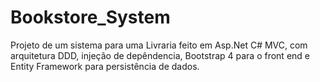 # Bookstore_System
Projeto de um sistema para uma Livraria feito em Asp.Net C# MVC, com arquitetura DDD, injeção de depêndencia, Bootstrap 4 para o front end e Entity Framework para persistência de dados. 
